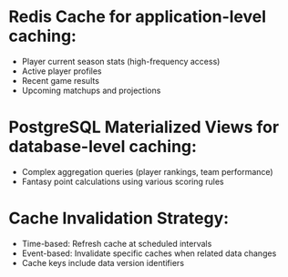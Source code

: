 # Redis Cache for application-level caching:

- Player current season stats (high-frequency access)
- Active player profiles
- Recent game results
- Upcoming matchups and projections


# PostgreSQL Materialized Views for database-level caching:

- Complex aggregation queries (player rankings, team performance)
- Fantasy point calculations using various scoring rules


# Cache Invalidation Strategy:

- Time-based: Refresh cache at scheduled intervals
- Event-based: Invalidate specific caches when related data changes
- Cache keys include data version identifiers